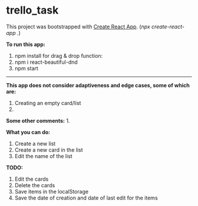 # trello_task
This project was bootstrapped with [Create React App](https://github.com/facebook/create-react-app). (<i>npx create-react-app .</i>)

<b>To run this app:</b>

1. npm install
for drag & drop function:
2. npm i react-beautiful-dnd
3. npm start
_______________________

<b>This app does not consider adaptiveness and edge cases, some of which are:</b>
1. Creating an empty card/list
2.

<b>Some other comments:</b>
1. 

<b>What you can do:</b>
1. Create a new list
2. Create a new card in the list
3. Edit the name of the list

<b>TODO:</b>
1. Edit the cards
2. Delete the cards
3. Save items in the localStorage
4. Save the date of creation and date of last edit for the items